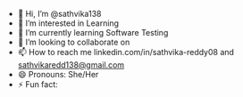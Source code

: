 - 👋 Hi, I’m @sathvika138
- 👀 I’m interested in Learning 
- 🌱 I’m currently learning Software Testing
- 💞️ I’m looking to collaborate on 
- 📫 How to reach me linkedin.com/in/sathvika-reddy08  and sathvikaredd138@gmail.com
- 😄 Pronouns: She/Her
- ⚡ Fun fact: 

<!---
sathvika138/sathvika138 is a ✨ special ✨ repository because its `README.md` (this file) appears on your GitHub profile.
You can click the Preview link to take a look at your changes.
--->
